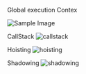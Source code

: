 Global execution Contex 

![Sample Image](https://zoranstankovic.com/static/e5cadf469e52721eda00be4abc4329d2/ef3e1/creation-vs-execution.png)


CallStack
![callstack](https://miro.medium.com/v2/resize:fit:1400/1*rJ2sh-q1deQGGGVG5gYyIQ.png)


Hoisting
![hoisting](https://www.jsmount.com/wp-content/uploads/2019/08/Js-hoisting.png)

Shadowing
![shadowing](https://dev.to/naveenkamath/block-scope-and-shadowing-in-javascript-3dk7)